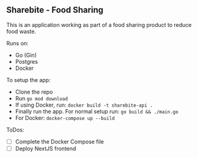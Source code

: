 ## Sharebite - Food Sharing

This is an application working as part of a food sharing product to reduce food waste.

Runs on:
- Go (Gin)
- Postgres
- Docker

To setup the app:
- Clone the repo
- Run `go mod download`
- If using Docker, run: `docker build -t sharebite-api .`
- Finally run the app. For normal setup run: `go build && ./main.go`
- For Docker: `docker-compose up --build`

ToDos:
- [ ] Complete the Docker Compose file
- [ ] Deploy NextJS frontend
